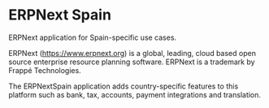 # ERPNext Spain

ERPNext application for Spain-specific use cases.

ERPNext (https://www.erpnext.org) is a global, leading, cloud based open source enterprise resource planning software. ERPNext is a trademark by Frappé Technologies.

The ERPNextSpain application adds country-specific features to this platform such as bank, tax, accounts, payment integrations and translation.
